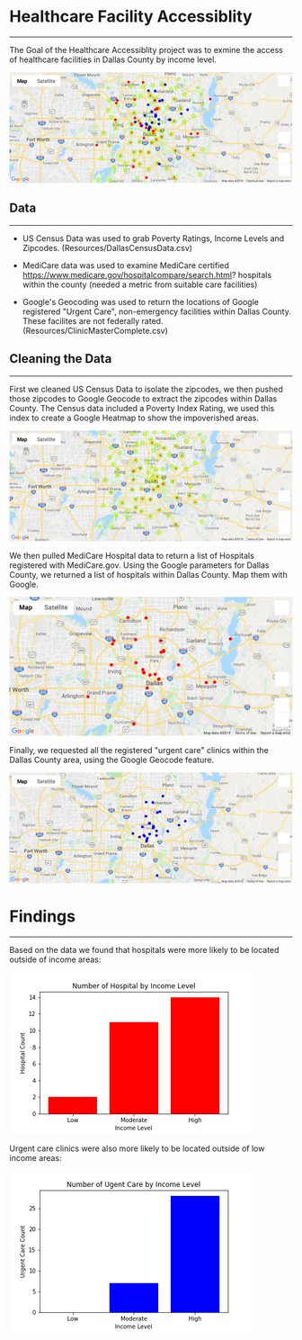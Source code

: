 
# Healthcare Facility Accessiblity
----------------------------
The Goal of the Healthcare Accessiblity project was to exmine the access of healthcare facilities in Dallas County by income level.

![Multi-layer Google Map: Poverty Heatmap, Hospitals and Clinics](/images/HospitalsandUCHeatMap.png)



## Data
----------
* US Census Data was used to grab Poverty Ratings, Income Levels and Zipcodes. (Resources/DallasCensusData.csv)

* MediCare data was used to examine MediCare certified https://www.medicare.gov/hospitalcompare/search.html? hospitals within the county (needed a metric from suitable care facilities)

* Google's Geocoding was used to return the locations of Google registered "Urgent Care", non-emergency facilities within Dallas County. These facilites are not federally rated. (Resources/ClinicMasterComplete.csv)


## Cleaning the Data
--------------
First we cleaned US Census Data to isolate the zipcodes, we then pushed those zipcodes to Google Geocode to extract the zipcodes within Dallas County.  The Census data included a Poverty Index Rating, we used this index to create a Google Heatmap to show the impoverished areas.

![Dallas Poverty Heat Map](/images/PovertyHeatMap.png)


We then pulled MediCare Hospital data to return a list of Hospitals registered with MediCare.gov. Using the Google parameters for Dallas County, we returned a list of hospitals within Dallas County. Map them with Google.

![Dallas County Hospital Map](/images/HospitalMap.png)


Finally, we requested all the registered "urgent care" clinics within the Dallas County area, using the Google Geocode feature. 


![Dallas County Urgent Care Clinics](/images/UrgentCaresDallasCounty.png)

# Findings
-----------

Based on the data we found that hospitals were more likely to be located outside of income areas:

![Dallas County Hospital Bar Chart](/images/HospitalsbyIncomeLevelBar.png)

Urgent care clinics were also more likely to be located outside of low income areas:

![Dallas County Urgent Care Bar Chart](/images/UrgentCarebyIncomeLevelBar.png)







